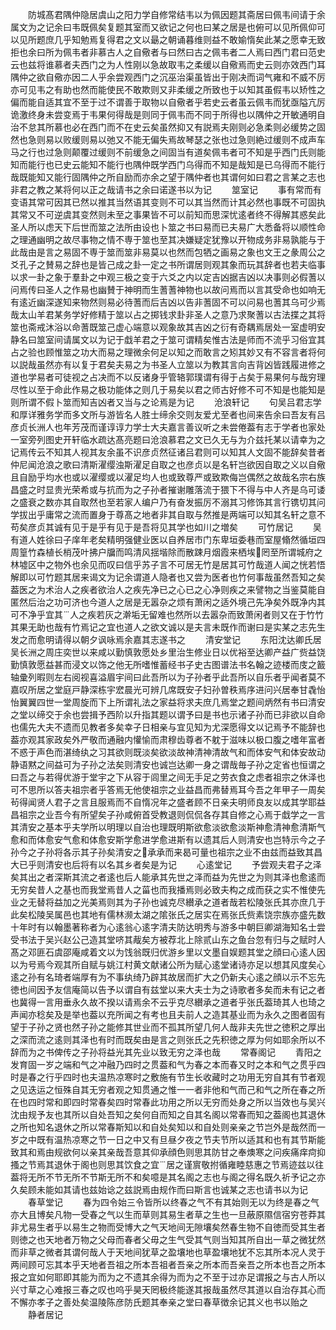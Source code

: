 <!-- { "loadSidebar": true } -->
　　防城髙君隅仲隐居虞山之阳力学自修常结韦以为佩因题其斋居曰佩韦间请于余属文为之记余曰韦既佩矣复题其室而又欲记之何也曰某之居是也俯可以见所佩仰可以见所题庶几乎知勉焉复得君之文以朂之朝诵暮维则益不敢媮惰矣此某之愿幸无致拒也余曰所为佩韦者非慕古人之自儆者与曰然曰古之佩韦者二人焉曰西门君曰范史云也兹将谁慕者夫西门之为人性刚以急故取韦之柔缓以自儆焉而史云则亦效西门耳隅仲之欲自儆亦因二人乎余尝观西门之沉巫治渠虽皆出于刚决而词气雍和不威不厉亦可见韦之有助也然而能使民不敢欺则又非柔缓之所致也于以知其虽假韦以矫性之偏而能自适其宜不至于过不谓善于取物以自儆者乎若史云者虽云佩韦而犹亟隘亢厉诡激终身未尝变焉于韦果何得哉是则同于佩韦而不同于所得也以隅仲之开敏通明自治不怠其所慕也必在西门而不在史云矣虽然抑又有説焉夫刚则必急柔则必缓势之固然也急则易以败缓则易以弛又不能无偏失焉故琴瑟之张也过急则絶过缓则不成声车马之行也过急则颠覆过缓则不前缓急之间固当有道矣佩韦者可不知是乎西门氏则能知而能行也已史云能知不能行也隅仲既学西门乌得而不知是哉知是已乌得而不能行哉既能知又能行固隅仲之所自励而亦余之望于隅仲者也其谓何如曰君之言某之志也非君之教之某将何以正之哉请书之余曰诺遂书以为记
　　筮室记
　　事有常而有变语其常可因其已然以推其当然语其变则不可以其当然而计其必然也事既不可固执其常又不可逆虞其变然则未至之事果皆不可以前知而思深忧逺者终不得解其惑矣此圣人所以虑天下后世而筮之法所由设也卜筮之书曰易而已夫易广大悉备将以顺性命之理通幽明之故尽事物之情不専于筮也至其决嫌疑定犹豫以开物成务非易孰能与于此哉由是言之易固不専于筮而筮非易莫以也然而包牺之画易之象也文王之彖周公之爻孔子之賛易之辞也是皆己成之卦一定之书所谓居则观其象而玩其辞者也若夫临事以求一卦之象于羣卦之中观三极之变于六爻之内以定吉凶据吉凶以决事则必假蓍以问焉传曰圣人之作易也幽賛于神明而生蓍蓍神物也以故问焉而以言其受命也如响无有逺近幽深遂知来物然则易必待蓍而后吉凶以告非蓍固不可以问易也蓍其乌可少焉哉太山羊君某务学好修精于筮以占之掷钱求卦非圣人之意乃求聚蓍以古法揲之其将筮也斋戒沐浴以命蓍既筮己虚心端意以观象故其吉凶之衍有奇耦焉居处一室虚明安静名曰筮室间请属文以为记于戱羊君之于筮可谓精矣惟古法是师而不流乎习俗宜其占之验也顾惟筮之功大而易之理微余何足以知之而敢言之矧其妙又有不容言者将何以説哉虽然亦有以复于君矣夫易之为书圣人立筮以为教其言向吉背凶皆践履进修之道也学易者可徒视之占决而不以反诸身乎管辂郭璞谓有得于占矣于易果何与哉穷理尽性以至于命此作易之极功能体之则几于易矣以君之师古好修不可不知是也能知是则所谓不假卜筮而知吉凶者又当与之论焉是为记
　　沧浪轩记
　　句吴吕君志学和厚详雅务学而多文所与游皆名人胜士缔余交则友爱尤至者也间来告余曰吾友有吕彦贞长洲人也年芳茂而谨谆谆力学士大夫嘉言善议听之未尝倦葢有志于学者也家处一室旁列图史开轩临水疏达髙亮题曰沧浪慕君之文已久无与为介兹托某以请幸为之记焉传云不知其人视其友余虽不识彦贞然征诸吕君则可以知其人文固不能辞矣昔者仲尼闻沧浪之歌曰清斯濯缨浊斯濯足自取之也彦贞以是名轩岂欲因自取之义以自儆且自励乎均水也或以濯缨或以濯足均人也或致尊严或致欺侮岂偶然之故哉名宗右族昌盛之时显贵光荣希或与抗而为之子孙者摧谢雕落流于猥下不得与中人齐是乌可诿之盛衰之数亦其自取然也至若家人编户乃有奋发振厉不溺其习修饰其言行镌切其问学拔出乎庸常之流而置身于尊髙之地者非其自取与然推是两端可以知其名轩之意不苟矣彦贞其诚有见于是乎有见于是吾将见其学也如川之増矣
　　可竹居记
　　吴有道人姓徐曰子庠年老矣精明强健业医以自养居市门东卑垣委巷而室屋翛然循垣四周篁竹森植长梢茂叶拂户牖而鸣清风揺堦除而散踈月烟霞来栖埃罔至所谓城府之林墟区中之物外也余见而叹曰信乎苏子言不可居无竹是居其可竹哉道人闻之恍若悟解即以可竹题其居来谒文为记余谓道人隐者也又尝为医者也竹何事哉虽然吾知之矣葢医之为术治人之疾者欲治人之疾先净已之心已之心净则疾之来譬物之当鉴莫能自匿然后治之功可济也今道人之居是无嚣杂之烦有萧闲之适外境己先净矣外既净内其可不净乎宜其人之疾若灰之澣垢无留难也然所以去嚣杂而致萧闲者则又在于竹竹其果无助也哉有竹焉记之宜也道人之欲文诚以是夫言未既作而谢曰是实某之志先生发之而愈明请得以朝夕讽咏焉余嘉其志遂书之
　　清安堂记
　　东阳沈达卿氏居吴长洲之周庄奕世以来咸以勤慎敦愿处乡里治生修业日以优裕至达卿产益广赀益饶勤慎敦愿益甚而浸文以饰之他无所嗜惟蓄经书子史古图谱法书名翰之迹楼而庋之籖轴彚列暇则左右阅视喜溢眉宇间曰此吾所以为子孙者乎此吾所以自乐者乎闻者莫不嘉叹所居之堂庭戸静深栋宇宏晨光可辨几席既安子妇孙曽秩焉序进问兴居奉甘毳怡怡翼翼四世一堂周旋而下上所谓礼法之家益将求夫庶几焉堂之题间炳然有书曰清安之堂以缔交于余也尝揖予西阶以升指其题以谓予曰是书也示诸子孙而已非欲以自命也儒先大夫不遗而见教者多矣幸子日相亲与宜见知为尤深愿得文以记焉予不能辞也葢亦观其家政矣外严敬而通融内懽愉而肃穆齿尊者不躭于滋味以极口腹之嗜年富者不惑于声色而湛绮纨之习其欲则既淡矣欲淡故神清神清故气和而体安气和体安故动静语黙之间益可为子孙之法矣则清安也诚岂达卿一身之谓哉毎子孙之定省也恒谓之曰吾之与若得优游于堂宇之下从容于闾里之间无手足之劳衣食之虑者祖宗之休泽也可不思所以答夫祖宗者乎答焉无他使祖宗之业益昌而弗替焉耳今吾之年甲子一周矣茍得闻贤人君子之言且服焉而不自惰况年之盛者顾不日亲夫明师良友以成其学耶益昌祖宗之业吾今有所望矣子孙咸俯首受教退则侃侃各存其自修之心焉于戱学之一言其清安之基本乎夫学所以明理以自治也理既明斯欲愈淡欲愈淡斯神愈清神愈清斯气愈和而体愈安气愈和体愈安斯学愈进学愈进斯有以遗其后人则清安也岂特示今之子孙今之子孙将各示其子孙矣清安之承承而来曷可量也祖宗之业不由兹而益致其昌大已乎则清安也后将有以名其乡者矣是为记
　　心逺堂记
　　予尝观夫君子之泽矣其出之者深斯其流之者逺也后人能承其先世之泽而益为先世之为则其泽也愈逺而无穷矣昔人之基也而我堂焉昔人之菑也而我播焉则必致夫构之成而获之实不惟使先业之无替将益加之光美焉则其为子孙也诚克尽纉承之道者哉若松陵张氏其亦庶几于此矣松陵吴属邑也其地有儒林濒太湖之隂张氏之居实在焉张氏赀素饶宗族亦盛先数十年时有以翰墨著称者为心逺翁心逺字清夫防达明秀与游多中朝巨卿湖海知名士尝受书法于吴兴赵公己造其堂哜其胾矣方被荐北上除贰山东之鱼台忽有归与之赋时人髙之邓匪石虞邵庵咸着文以为饯翁既归优游乡里以文墨自娱题其堂之顔曰心逺人因以为号焉今观其所自赋与姚江村黄文献诸公所为赋心逺堂诸诗亦足以想其风度矣心逺之孙有名琦者端厚有为不事纨绮乃辟其故居而扩大之仍新夫心逺之顔以示不忘先徳也间因予友信庵简以告予以谓自有兹堂以来大夫士为之诗歌者多矣而未有记之者也冀得一言用垂永久故不揆以请焉余不云乎克尽纉承之道者乎张氏葢琦其人也琦之声闻亦稔矣及是举也葢以充所闻之有考也且夫前人之造其基业而为永久之图者固有望于子孙之贤也然子孙之能修其世业而不孤其所望几何人哉非夫先世之徳积之厚出之深而流之逺则其泽也有时而既矣由是言之则张氏之先积徳之厚为何如耶余所以不辞而为之书俾传之子孙将益光其先业以致无穷之泽也哉
　　常春阁记
　　青阳之发育固一岁之端和气之冲融乃四时之贯葢和气为春之本而春又时之本和气之贯乎四时是春之行乎四时也夫温热凉寒时之敷施有节生长收藏时之功用无穷自其有节者观之见迭运之恒殊自其无穷者观之知贯通之惟一一者非他和气而己和气之所在春之所在也四时常和即四时常春矣四时常春此功用之所以无穷而处身之所以当效也与吴兴沈由规予友也其所以自处吾知之矣何自而知之自其名阁以常春而知之葢阁也其退休之所也知名退休之所以常春斯知以和自处矣知以和自处则亲亲之节岂外是哉然而一岁之中既有温热凉寒之节一日之中又有旦昼夕夜之节夫节所以适其和也有其节斯能致其和焉由规欲何以亲其亲哉吾意其仰承顔色则思其防甘之奉燠寒之问疾痛痒疴抑搔之节焉其退休于阁也则思其饮食之宜居之谨賔敬拊循雍睦慈惠之节焉迹兹以往葢将无所不节无所不节斯无所不和矣噫是其名阁之志也与阁之得名既久祈予记之亦久矣顾未能如其请也兹始谂之兹説焉由规作而曰斯言也诚某之志也请书以为记
　　春草堂记
　　春为四令始三令皆所以终春之气不有其始则无以为终是春之气亦大且博矣凡物一受春之气以生而草则其易生者草之生也一旦蔽原隰信宿穷苍莽其非尤易生者乎以易生之物而受博大之气天地间无隙壤矣然春生物不自徳而受其生者则徳之也天地者万物之父母而春者父毋之生气受其气则当知其所自出一草之微犹然而非草之微者其谓何哉人于天地间犹草之盈壤地也草盈壤地犹不忘其所本况人灵于两间顾可忘其本乎天地者吾祖之所本吾祖者吾亲之所本而吾亲吾之所本也吾之所本报之宜如何耶即其能为而为之不遗其余得为而为之不至于过亦足谓报之与古人所以兴寸草之心难报三春之叹也呜乎昊天罔极终能遂其报哉虽然尽其道以自治存其心而不懈亦孝子之善处矣温陵陈彦防氏题其奉亲之堂曰春草徴余记其义也书以贻之
　　静者居记
